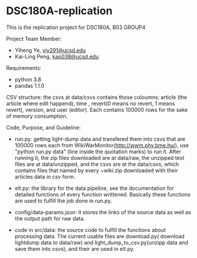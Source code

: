 # DSC180A-replication

This is the replication project for DSC180A, B03 GROUP4

Project Team Member:
- Yiheng Ye, yiy291@ucsd.edu
- Kai-Ling Peng, kap038@ucsd.edu


Requirements:
- python 3.8
- pandas 1.1.0

CSV structure:
the csvs at data/csvs contains those coloumns: article (the article where edit happend), time , revert(0 means no revert, 1 means revert), version, and user (editor). Each contains 100000 rows for the sake of memory consumption. 

Code, Purpose, and Guideline:

- run.py: getting light-dump data and transfered them into csvs that are 100000 rows each from WikiWarMonitor(http://wwm.phy.bme.hu/), 
          use "python run.py data" (line inside the quotation marks) to run it. After running it, the zip files downloaded are 
          at data/raw, the unzipped text files are at data/unzipped, and the csvs are at the data/csvs, which contains files
          that named by every ~wiki.zip downloaded with their articles data in csv form.

- elt.py: the library for the data pipeline, see the documentation for detailed functions of every function writtened. Basically
          these functions are used to fulfill the job done in run.py.

- config/data-params.json: it stores the links of the source data as well as the output path for raw data.

- code in src/data: the source code to fulfill the functions about processing data. The current usable files are download.py(
                    download lightdump data to data/raw) and light_dump_to_csv.py(unzipp data and save them into csvs), and
                    their are used in elt.py.